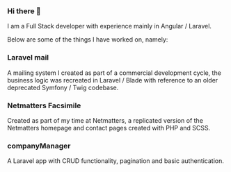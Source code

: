 ### Hi there 👋

I am a Full Stack developer with experience mainly in Angular / Laravel.

Below are some of the things I have worked on, namely:

### Laravel mail

A mailing system I created as part of a commercial development cycle, the business logic was recreated in Laravel / Blade with reference to an older deprecated Symfony / Twig codebase.

### Netmatters Facsimile

Created as part of my time at Netmatters, a replicated version of the Netmatters homepage and contact pages created with PHP and SCSS.

### companyManager

A Laravel app with CRUD functionality, pagination and basic authentication.
